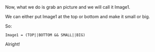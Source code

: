 Now, what we do is grab an picture and we will call it Image1.

We can either put Image1 at the top or bottom and make it small or big.

So: 

```
Image1 = (TOP||BOTTOM && SMALL||BIG)
```

Alright!
